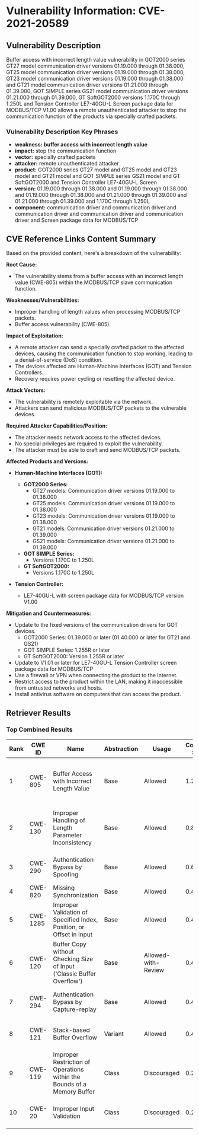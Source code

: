 # Vulnerability Information: CVE-2021-20589

## Vulnerability Description
Buffer access with incorrect length value vulnerability in GOT2000 series GT27 model communication driver versions 01.19.000 through 01.38.000, GT25 model communication driver versions 01.19.000 through 01.38.000, GT23 model communication driver versions 01.19.000 through 01.38.000 and GT21 model communication driver versions 01.21.000 through 01.39.000, GOT SIMPLE series GS21 model communication driver versions 01.21.000 through 01.39.000, GT SoftGOT2000 versions 1.170C through 1.250L and Tension Controller LE7-40GU-L Screen package data for MODBUS/TCP V1.00 allows a remote unauthenticated attacker to stop the communication function of the products via specially crafted packets.

### Vulnerability Description Key Phrases
- **weakness:** **buffer access with incorrect length value**
- **impact:** stop the communication function
- **vector:** specially crafted packets
- **attacker:** remote unauthenticated attacker
- **product:** GOT2000 series GT27 model and GT25 model and GT23 model and GT21 model and GOT SIMPLE series GS21 model and GT SoftGOT2000 and Tension Controller LE7-40GU-L Screen
- **version:** 01.19.000 through 01.38.000 and 01.19.000 through 01.38.000 and 01.19.000 through 01.38.000 and 01.21.000 through 01.39.000 and 01.21.000 through 01.39.000 and 1.170C through 1.250L
- **component:** communication driver and communication driver and communication driver and communication driver and communication driver and Screen package data for MODBUS/TCP

## CVE Reference Links Content Summary
Based on the provided content, here's a breakdown of the vulnerability:

**Root Cause:**
- The vulnerability stems from a buffer access with an incorrect length value (CWE-805) within the MODBUS/TCP slave communication function.

**Weaknesses/Vulnerabilities:**
- Improper handling of length values when processing MODBUS/TCP packets.
- Buffer access vulnerability (CWE-805).

**Impact of Exploitation:**
- A remote attacker can send a specially crafted packet to the affected devices, causing the communication function to stop working, leading to a denial-of-service (DoS) condition.
- The devices affected are Human-Machine Interfaces (GOT) and Tension Controllers.
- Recovery requires power cycling or resetting the affected device.

**Attack Vectors:**
- The vulnerability is remotely exploitable via the network.
- Attackers can send malicious MODBUS/TCP packets to the vulnerable devices.

**Required Attacker Capabilities/Position:**
- The attacker needs network access to the affected devices.
- No special privileges are required to exploit the vulnerability.
- The attacker must be able to craft and send MODBUS/TCP packets.

**Affected Products and Versions:**

*   **Human-Machine Interfaces (GOT):**
    *   **GOT2000 Series:**
        *   GT27 models: Communication driver versions 01.19.000 to 01.38.000
        *   GT25 models: Communication driver versions 01.19.000 to 01.38.000
        *   GT23 models: Communication driver versions 01.19.000 to 01.38.000
        *   GT21 models: Communication driver versions 01.21.000 to 01.39.000
        *   GS21 models: Communication driver versions 01.21.000 to 01.39.000
    *   **GOT SIMPLE Series:**
        *   Versions 1.170C to 1.250L
    *   **GT SoftGOT2000:**
        *   Versions 1.170C to 1.250L

*   **Tension Controller:**
    *   LE7-40GU-L with screen package data for MODBUS/TCP version V1.00

**Mitigation and Countermeasures:**
- Update to the fixed versions of the communication drivers for GOT devices.
    *   GOT2000 Series: 01.39.000 or later (01.40.000 or later for GT21 and GS21)
    *    GOT SIMPLE Series: 1.255R or later
    *   GT SoftGOT2000: Version 1.255R or later
- Update to V1.01 or later for LE7-40GU-L Tension Controller screen package data for MODBUS/TCP
- Use a firewall or VPN when connecting the product to the Internet.
- Restrict access to the product within the LAN, making it inaccessible from untrusted networks and hosts.
- Install antivirus software on computers that can access the product.

## Retriever Results

### Top Combined Results

| Rank | CWE ID | Name | Abstraction | Usage | Combined Score | Retrievers | Individual Scores |
|------|--------|------|-------------|-------|---------------|------------|-------------------|
| 1 | CWE-805 | Buffer Access with Incorrect Length Value | Base | Allowed | 1.2670 | dense, sparse, graph | dense: 0.674, sparse: 1.000, graph: 1.000 |
| 2 | CWE-130 | Improper Handling of Length Parameter Inconsistency | Base | Allowed | 0.8596 | dense, sparse, graph | dense: 0.610, sparse: 0.344, graph: 1.000 |
| 3 | CWE-290 | Authentication Bypass by Spoofing | Base | Allowed | 0.6469 | sparse, graph | sparse: 0.580, graph: 0.882 |
| 4 | CWE-820 | Missing Synchronization | Base | Allowed | 0.4962 | sparse | sparse: 0.868 |
| 5 | CWE-1285 | Improper Validation of Specified Index, Position, or Offset in Input | Base | Allowed | 0.4780 | dense, sparse | dense: 0.590, sparse: 0.320 |
| 6 | CWE-120 | Buffer Copy without Checking Size of Input ('Classic Buffer Overflow') | Base | Allowed-with-Review | 0.4735 | dense, sparse | dense: 0.588, sparse: 0.352 |
| 7 | CWE-294 | Authentication Bypass by Capture-replay | Base | Allowed | 0.4701 | dense, sparse | dense: 0.563, sparse: 0.329 |
| 8 | CWE-121 | Stack-based Buffer Overflow | Variant | Allowed | 0.4637 | dense, sparse | dense: 0.639, sparse: 0.319 |
| 9 | CWE-119 | Improper Restriction of Operations within the Bounds of a Memory Buffer | Class | Discouraged | 0.2205 | dense, sparse | dense: 0.580, sparse: 0.354 |
| 10 | CWE-20 | Improper Input Validation | Class | Discouraged | 0.2151 | dense, sparse | dense: 0.561, sparse: 0.349 |

